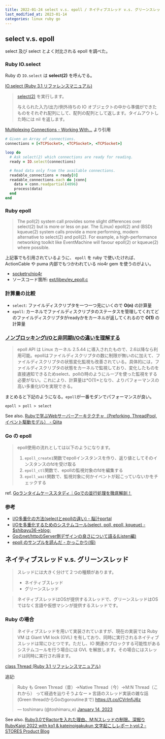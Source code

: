 ```yaml
---
title: 2022-01-24 select v.s. epoll / ネイティブスレッド v.s. グリーンスレッド
last_modified_at: 2023-01-14
categories: linux ruby go
---
```


## select v.s. epoll

select 及び select とよく対比される epoll を調べた。

### Ruby IO.select

Ruby の `IO.select` は **select(2)** を呼んでる。

[IO.select (Ruby 3.1 リファレンスマニュアル)](https://docs.ruby-lang.org/ja/latest/method/IO/s/select.html)

> [select(2)](https://pubs.opengroup.org/onlinepubs/009695399/functions/select.html) を実行します。
>
> 与えられた入力/出力/例外待ちの IO オブジェクトの中から準備ができたものをそれぞれ配列にして、配列の配列として返します。タイムアウトした時には nil を返します。

[Multiplexing Connections - Working With...](https://workingwithruby.com/wwtcps/multiplexing/) より引用

```rb
# Given an Array of connections.
connections = [<TCPSocket>, <TCPSocket>, <TCPSocket>]

loop do
  # Ask select(2) which connections are ready for reading.
  ready = IO.select(connections)

  # Read data only from the available connections.
  readable_connections = ready[0]
  readable_connections.each do |conn|
    data = conn.readpartial(4096)
    process(data)
  end
end
```

### Ruby epoll

> The poll(2) system call provides some slight differences over select(2) but is more or less on par. The (Linux) epoll(2) and (BSD) kqueue(2) system calls provide a more performing, modern alternative to select(2) and poll(2). For example, a high-performance networking toolkit like EventMachine will favour epoll(2) or kqueue(2) where possible.

上記事でも引用されているように、 `epoll` を ruby で使いたければ、ActionCable や puma 内部でもつかわれている nio4r gem を使うのがよい。

- [socketry/nio4r](https://github.com/socketry/nio4r)
- ソースコード箇所: [ext/libev/ev_epoll.c](https://github.com/socketry/nio4r/blob/05532a5a35758c812498a1767c25118a7f64e101/ext/libev/ev_epoll.c)

### 計算量の比較

- `select`: ファイルディスクリプタを一つ一つ見にいくので **O(n)** の計算量
- `epoll`: カーネルでファイルディスクリプタのステータスを管理してくれてどのファイルディスクリプタがreadyかをカーネルが返してくれるので **O(1)** の計算量

### [ノンブロッキングI/Oと非同期I/Oの違いを理解する](https://blog.takanabe.tokyo/2015/03/%E3%83%8E%E3%83%B3%E3%83%96%E3%83%AD%E3%83%83%E3%82%AD%E3%83%B3%E3%82%B0i/o%E3%81%A8%E9%9D%9E%E5%90%8C%E6%9C%9Fi/o%E3%81%AE%E9%81%95%E3%81%84%E3%82%92%E7%90%86%E8%A7%A3%E3%81%99%E3%82%8B/)

> epoll API は Linux カーネル 2.5.44 に導入されたもので、2.6以降なら利用可能。epollはファイルディスクリプタの数に制限が無いのに加えて、ファイルディスクリプタの状態変化監視も改善されている。具体的には，ファイルディスクリプタの状態をカーネルで監視しており、変化したものを直接通知できるためselect、pollの時のようにループを使った監視をする必要がない。これにより、計算量は*O(1)*となり、よりパフォーマンスの高い多重化I/Oを実現できる。

まとめると下記のようになる。`epoll`が一番モダンでパフォーマンスが良い。

```
epoll > poll > select
```

See also. [Rubyで学ぶWebサーバーアーキテクチャ（Preforking, ThreadPool, イベント駆動モデル） - Qiita](https://qiita.com/nullnull/items/49e7c7e7dec13fafbee4)

### Go の epoll

> epoll使用の流れとしては以下のようになります。
> 
> 1. `epoll_create1`関数でepollインスタンスを作り、返り値としてそのインスタンスのfdを受け取る
> 1. `epoll_ctl`関数で、epollの監視対象のfdを編集する
> 1. `epoll_wait`関数で、監視対象に何かイベントが起こっていないかをチェックする

ref. [Goランタイムケーススタディ｜Goでの並行処理を徹底解剖！](https://zenn.dev/hsaki/books/golang-concurrency/viewer/internalcase#%E3%83%8D%E3%83%83%E3%83%88%E3%83%AF%E3%83%BC%E3%82%AFi%2Fo%E3%81%8C%E7%99%BA%E7%94%9F%E3%81%97%E3%81%9F%E3%81%A8%E3%81%8D)

### 参考

- [I/O多重化の方法(selectとepollの違い) - 脳汁portal](https://portaltan.hatenablog.com/entry/2015/11/12/145840)
- [I/Oを多重化するためのシステムコール(select, poll, epoll, kqueue) - $shibayu36->blog;](https://blog.shibayu36.org/entry/20120101/1325418188)
- [Goのnet/httpのServer側デザインの良さについて語る(Listen編)](https://zenn.dev/cube/articles/4c75bc8455ef92)
- [epoll のサンプルを読んだ - かっこかり(仮)](https://raskr.hatenablog.com/entry/2018/04/21/143825)

## ネイティブスレッド v.s. グリーンスレッド

> スレッドには大きく分けて２つの種類があります。
> 
> - ネイティブスレッド
> - グリーンスレッド

> ネイティブスレッドはOSが提供するスレッドで、グリーンスレッドはOSではなく言語や仮想マシンが提供するスレッドです。

### Ruby の場合

> ネイティブスレッドを用いて実装されていますが、現在の実装では Ruby VM は Giant VM lock (GVL) を有しており、同時に実行されるネイティブスレッドは常にひとつです。ただし、IO 関連のブロックする可能性があるシステムコールを行う場合には GVL を解放します。その場合にはスレッドは同時に実行され得ます。

[class Thread (Ruby 3.1 リファレンスマニュアル)](https://docs.ruby-lang.org/ja/latest/class/Thread.html)

追記:

<blockquote class="twitter-tweet"><p lang="ja" dir="ltr">Ruby も Green Thread（昔）→Native Thread（今）→M:N Thread（これから） って経過を辿りそうよなー » 言語のスレッド実装の雑な話(Green threadからGoのgoroutineまで) <a href="https://t.co/CVrInfjJ6z">https://t.co/CVrInfjJ6z</a></p>&mdash; toshimaru (@toshimaru_e) <a href="https://twitter.com/toshimaru_e/status/1614099640957440000?ref_src=twsrc%5Etfw">January 14, 2023</a></blockquote> <script async src="https://platform.twitter.com/widgets.js" charset="utf-8"></script>

See also. [Ruby3.0でRactorを入れた理由、M:Nスレッドの制限。深掘りRubyKaigi 2022 with ko1 & kateinoigakukun 文字起こしレポートvol.2 - STORES Product Blog](https://product.st.inc/entry/fukaborirubykaigi2022_vol2)
